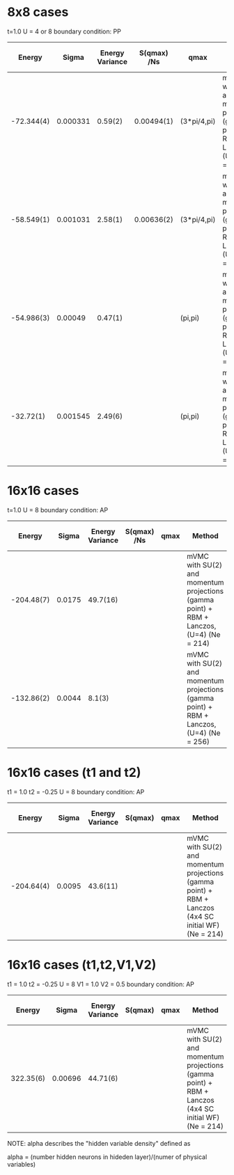 # 8x8 cases 
t=1.0
U = 4 or 8
boundary condition: PP


|       Energy    |  Sigma     | Energy Variance  |  S(qmax) /Ns           | qmax                |   Method                                                                                                                                 | RBM network choice   |
| ----------------| ----------------| -----------------| ----------------| -----------------| --------------------------------------------------------------------------------| ------------------|
|    -72.344(4)   |   0.000331  |   0.59(2)     | 0.00494(1)          | (3*pi/4,pi)        | mVMC with SU(2) and momentum projections (gamma point) + RBM + Lanczos, (U=4)  (Ne = 50) |  alpha = 8,  with 1x1 subblattice    | (UP)
|    -58.549(1)   |   0.001031  |   2.58(1)     | 0.00636(2)          | (3*pi/4,pi)        | mVMC with SU(2) and momentum projections (gamma point) + RBM + Lanczos, (U=8)  (Ne = 50)  | alpha = 8,  with 1x1 subblattice     | (UP)
|    -54.986(3)     |   0.00049  |   0.47(1)     |                            | (pi,pi)              | mVMC with SU(2) and momentum projections (gamma point) + RBM + Lanczos, (U=4)  (Ne = 64) |  alpha = 8,  with 1x1 subblattice    | 
|    -32.72(1)     |   0.001545  |   2.49(6)     |                             | (pi,pi)              | mVMC with SU(2) and momentum projections (gamma point) + RBM + Lanczos, (U=4)  (Ne = 64) |  alpha = 8,  with 1x1 subblattice    | (under improvement)

# 16x16 cases 
t=1.0
U =  8
boundary condition: AP


|       Energy    |  Sigma     | Energy Variance  |  S(qmax) /Ns           | qmax                |   Method                                                                                                                                 | RBM network choice   |
| ----------------| ----------------| -----------------| ----------------| -----------------| --------------------------------------------------------------------------------| ------------------|
|    -204.48(7) |   0.0175  |   49.7(16)     |               |               | mVMC with SU(2) and momentum projections (gamma point) + RBM + Lanczos, (U=4)  (Ne = 214) |  alpha = 1, full network     |
|    -132.86(2) |   0.0044  |   8.1(3)        |                |               | mVMC with SU(2) and momentum projections (gamma point) + RBM + Lanczos, (U=4)  (Ne = 256) |  alpha = 2,  with 4x4 subblattice     |


# 16x16 cases (t1 and t2)
t1 = 1.0
t2 = -0.25
U = 8
boundary condition: AP

|       Energy    |  Sigma     | Energy Variance  |  S(qmax)             | qmax                |   Method                                                                                                                                 | RBM network choice   |
| ----------------| ----------------| -----------------| ----------------| -----------------| --------------------------------------------------------------------------------| ------------------|
|  -204.64(4)   |  0.0095  |  43.6(11)   |          |       | mVMC with SU(2) and momentum projections (gamma point) + RBM + Lanczos  (4x4 SC initial WF) (Ne = 214)                 | alpha = 1,  with 4x4 subblattice    |


# 16x16 cases (t1,t2,V1,V2)
t1 = 1.0
t2 = -0.25
U = 8
V1 = 1.0
V2 = 0.5
boundary condition: AP

|       Energy    |  Sigma     | Energy Variance  |  S(qmax)             | qmax                |   Method                                                                                                                                 | RBM network choice   |
| ----------------| ----------------| -----------------| ----------------| -----------------| --------------------------------------------------------------------------------| ------------------|
|  322.35(6)   |  0.00696  |  44.71(6)       |          |       | mVMC with SU(2) and momentum projections (gamma point) + RBM + Lanczos  (4x4 SC initial WF) (Ne = 214)                 |  alpha = 2,  with 1x1 subblattice    |




NOTE:
alpha describes the "hidden variable density" defined as

alpha = (number hidden neurons in hideden layer)/(numer of physical variables)
